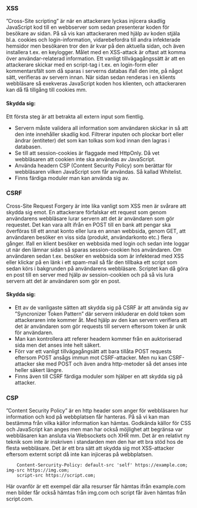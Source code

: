 ### XSS

”Cross-Site scripting” är när en attackerare lyckas injicera skadlig JavaScript kod till en webbserver som sedan presenterar koden för besökare av sidan.
På så vis kan attackeraren med hjälp av koden stjäla bl.a. cookies och login-information, vidarebefordra till andra infekterade hemsidor men besökaren tror den är kvar på den aktuella sidan, och även installera t.ex. en keylogger. Målet med en XSS-attack är oftast att komma över användar-relaterad information.
Ett vanligt tillvägagångssätt är att en attackerare skickar med en script-tag i t.ex. en login-form eller kommentarsfält som då sparas i serverns databas ifall den inte, på något sätt, verifieras av servern innan. När sidan sedan renderas i en klients webbläsare så exekveras JavaScript koden hos klienten, och attackeraren kan då få tillgång till cookies mm.  

#### Skydda sig:
Ett första steg är att betrakta all extern input som fientlig. 

* Servern måste validera all information som användaren skickar in så att den inte innehåller skadlig kod. Filtrerar inputen och plockar bort eller ändrar (entiteter) det som kan tolkas som kod innan den lagras i databasen.
* Se till att session-cookies är flaggade med HttpOnly. Då vet webbläsaren att cookien inte ska användas av JavaScript.
* Använda headern CSP (Content Security Policy) som berättar för webbläsaren vilken JavaScript som får användas. Så kallad Whitelist.
* Finns färdiga moduler man kan använda sig av.


### CSRF
	
Cross-Site Request Forgery är inte lika vanligt som XSS men är svårare att skydda sig emot. En attackerare förfalskar ett request som genom användarens webbläsare lurar servern att det är användaren som gör requestet. Det kan vara allt ifrån en POST till en bank att pengar ska överföras till ett annat konto eller lura en annan webbsida, genom GET, att användaren besöker en viss sida (produkt, användarkonto etc.) flera gånger.
Ifall en klient besöker en webbsida med login och sedan inte loggar ut när den lämnar sidan så sparas session-cookien hos användaren. Om användaren sedan t.ex. besöker en webbsida som är infekterad med XSS eller klickar på en länk i ett spam-mail så får den tillbaka ett script som sedan körs i bakgrunden på användarens webbläsare. Scriptet kan då göra en post till en server med hjälp av session-cookien och på så vis lura servern att det är användaren som gör en post.

#### Skydda sig:
* Ett av de vanligaste sätten att skydda sig på CSRF är att använda sig av ”Syncronizer Token Pattern” där servern inkluderar en dold token som attackeraren inte kommer åt. Med hjälp av den kan servern verifiera att det är användaren som gör requests till servern eftersom token är unik för användaren.
* Man kan kontrollera att referer headern kommer från en auktoriserad sida men det anses inte helt säkert.
* Förr var ett vanligt tillvägagångsätt att bara tillåta POST requests eftersom POST ansågs immun mot CSRF-attacker. Men nu kan CSRF-attacker ske med POST och även andra http-metoder så det anses inte heller säkert längre.
* Finns även till CSRF färdiga moduler som hjälper en att skydda sig på attacker.


### CSP

”Content Security Policy” är en http header som anger för webbläsaren hur information och kod på webbplatsen får hanteras. På så vi kan man bestämma från vilka källor information kan hämtas. Godkända källor för CSS och JavaScript kan anges men man har också möjlighet att begränsa var webbläsaren kan ansluta via Websockets och XHR mm. 
Det är en relativt ny teknik som inte är inskriven i standarden men den har ett bra stöd hos de flesta webbläsare. 
Det är ett bra sätt att skydda sig mot XSS-attacker eftersom externt script då inte kan injiceras på webbplatsen.

        Content-Sercurity-Policy: default-src 'self' https://example.com; img-src https://img.com;
        script-src https://script.com;
        
Här ovanför är ett exempel där alla resurser får hämtas ifrån example.com men bilder får också hämtas från img.com och script får även hämtas från script.com.